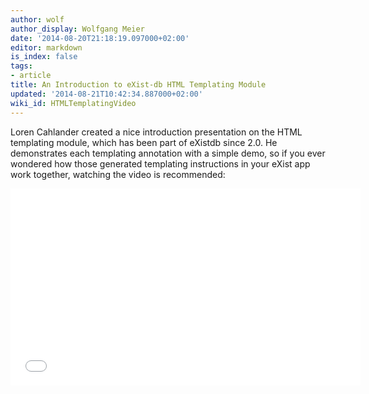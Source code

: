 ```yaml
---
author: wolf
author_display: Wolfgang Meier
date: '2014-08-20T21:18:19.097000+02:00'
editor: markdown
is_index: false
tags:
- article
title: An Introduction to eXist-db HTML Templating Module
updated: '2014-08-21T10:42:34.887000+02:00'
wiki_id: HTMLTemplatingVideo
---
```


<row>

<div class="col-md-6"><p>Loren Cahlander created a nice introduction presentation on the HTML templating module, which has been part of eXistdb since 2.0. He demonstrates each templating annotation with a simple demo, so if you ever wondered how those generated templating instructions in your eXist app work together, watching the video is recommended:</p></div>

<div class="col-md-6">
<iframe width="560" height="315" src="//www.youtube.com/embed/H0P4ZCkuh7U" frameborder="0" allowfullscreen></iframe>
</div>
